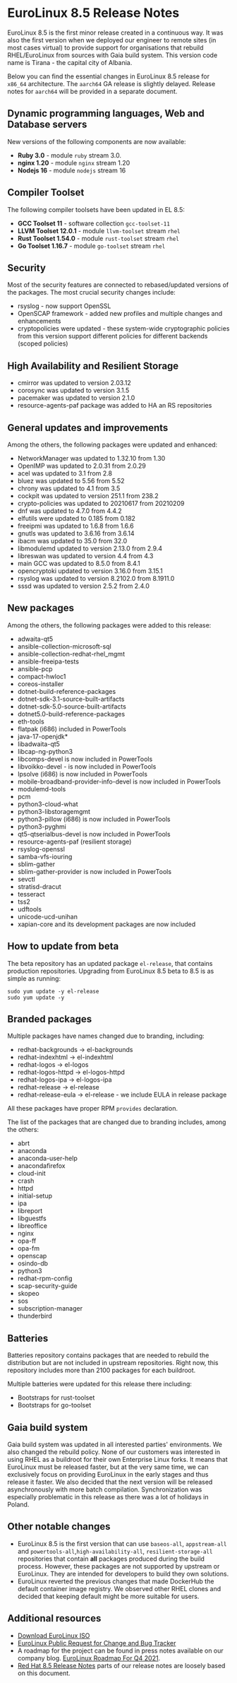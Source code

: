 # EuroLinux 8.5 Release Notes

EuroLinux 8.5 is the first minor release created in a continuous way. It was
also the first version when we deployed our engineer to remote sites (in most
cases virtual) to provide support for organisations that rebuild RHEL/EuroLinux
from sources with Gaia build system. This version code name is Tirana - the
capital city of Albania.


Below you can find the essential changes in EuroLinux 8.5 release for `x86_64`
architecture. The `aarch64` GA release is slightly delayed. Release notes for
`aarch64` will be provided in a separate document.

## Dynamic programming languages, Web and Database servers

New versions of the following components are now available:

-   **Ruby 3.0** - module `ruby` stream 3.0.
-   **nginx 1.20** - module `nginx` stream 1.20
-   **Nodejs 16** - module `nodejs` stream 16

## Compiler Toolset

The following compiler toolsets have been updated in EL 8.5:

-   **GCC Toolset 11** - software collection `gcc-toolset-11`
-   **LLVM Toolset 12.0.1** - module `llvm-toolset` stream `rhel`
-   **Rust Toolset 1.54.0** - module `rust-toolset` stream `rhel`
-   **Go Toolset 1.16.7** - module `go-toolset` stream `rhel`

## Security

Most of the security features are connected to rebased/updated versions
of the packages. The most crucial security changes include:

- rsyslog - now support OpenSSL
- OpenSCAP framework - added new profiles and multiple changes and enhancements
- cryptopolicies were updated - these system-wide cryptographic policies from this
  version support different policies for different backends (scoped policies)

## High Availability and Resilient Storage

- cmirror was updated to version 2.03.12
- corosync was updated to version 3.1.5
- pacemaker was updated to version 2.1.0
- resource-agents-paf package was added to HA an RS repositories

## General updates and improvements

Among the others, the following packages were updated and enhanced:

- NetworkManager was updated to 1.32.10 from 1.30
- OpenIMP was updated to 2.0.31 from 2.0.29
- acel was updated to 3.1 from 2.8
- bluez was updated to 5.56 from 5.52
- chrony was updated to 4.1 from 3.5
- cockpit was updated to version 251.1 from 238.2
- crypto-policies was updated to 20210617 from 20210209
- dnf was updated to 4.7.0 from 4.4.2
- elfutils were updated to 0.185 from 0.182
- freeipmi was updated to 1.6.8 from 1.6.6
- gnutls was updated to 3.6.16 from 3.6.14
- ibacm was updated to 35.0 from 32.0
- libmodulemd updated to version 2.13.0 from 2.9.4
- libreswan was updated to version 4.4 from 4.3
- main GCC was updated to 8.5.0 from 8.4.1
- opencryptoki updated to version 3.16.0 from 3.15.1
- rsyslog was updated to version 8.2102.0 from 8.1911.0
- sssd was updated  to version 2.5.2 from 2.4.0


## New packages

Among the others, the following packages were added to this release:

- adwaita-qt5
- ansible-collection-microsoft-sql
- ansible-collection-redhat-rhel_mgmt
- ansible-freeipa-tests
- ansible-pcp
- compact-hwloc1
- coreos-installer
- dotnet-build-reference-packages
- dotnet-sdk-3.1-source-built-artifacts
- dotnet-sdk-5.0-source-built-artifacts
- dotnet5.0-build-reference-packages
- eth-tools
- flatpak (i686) included in PowerTools
- java-17-openjdk*
- libadwaita-qt5
- libcap-ng-python3
- libcomps-devel is now included in PowerTools
- libvoikko-devel - is now included in PowerTools
- lpsolve (i686) is now included in PowerTools
- mobile-broadband-provider-info-devel is now included in PowerTools
- modulemd-tools
- pcm
- python3-cloud-what
- python3-libstoragemgmt
- python3-pillow (i686) is now included in PowerTools
- python3-pyghmi
- qt5-qtserialbus-devel is now included in PowerTools
- resource-agents-paf (resilient storage)
- rsyslog-openssl
- samba-vfs-iouring
- sblim-gather
- sblim-gather-provider is now included in PowerTools
- sevctl
- stratisd-dracut
- tesseract
- tss2
- udftools
- unicode-ucd-unihan
- xapian-core and its development packages are now included


## How to update from beta

The beta repository has an updated package `el-release`, that contains production
repositories. Upgrading from EuroLinux 8.5 beta to 8.5 is as simple as running:

```
sudo yum update -y el-release
sudo yum update -y
```

## Branded packages

Multiple packages have names changed due to branding, including:

- redhat-backgrounds -> el-backgrounds
- redhat-indexhtml -> el-indexhtml
- redhat-logos -> el-logos
- redhat-logos-httpd -> el-logos-httpd
- redhat-logos-ipa -> el-logos-ipa
- redhat-release -> el-release
- redhat-release-eula -> el-release - we include EULA in release package

All these packages have proper RPM `provides` declaration.

The list of the packages that are changed due to branding includes, among the
others:

- abrt
- anaconda
- anaconda-user-help
- anacondafirefox
- cloud-init
- crash
- httpd
- initial-setup
- ipa
- libreport
- libguestfs
- libreoffice
- nginx
- opa-ff
- opa-fm
- openscap
- osindo-db
- python3
- redhat-rpm-config
- scap-security-guide
- skopeo
- sos
- subscription-manager
- thunderbird


## Batteries

Batteries repository contains packages that are needed to rebuild the
distribution but are not included in upstream repositories. Right now, this
repository includes more than 2100 packages for each buildroot.

Multiple batteries were updated for this release there including:

- Bootstraps for rust-toolset
- Bootstraps for go-toolset

## Gaia build system

Gaia build system was updated in all interested parties' environments. We also
changed the rebuild policy. None of our customers was interested in using RHEL
as a buildroot for their own Enterprise Linux forks. It means that EuroLinux
must be released faster, but at the very same time, we can exclusively focus on
providing EuroLinux in the early stages and thus release it faster. We also
decided that the next version will be released asynchronously with more batch
compilation. Synchronization was especially problematic in this release as
there was a lot of holidays in Poland.


## Other notable changes

- EuroLinux 8.5 is the first version that can use `baseos-all`, `appstream-all`
  and `powertools-all`,`high-availability-all`, `resilient-storage-all`
  repositories that contain **all** packages produced during the build process.
  However, these packages are not supported by upstream or EuroLinux. They are
  intended for developers to build they own solutions.
- EuroLinux reverted the previous changes that made DockerHub the default
  container image registry. We observed other RHEL clones and decided that
  keeping default might be more suitable for users.

## Additional resources

- [Download EuroLinux ISO](https://fbi.cdn.euro-linux.com/isos/)
- [EuroLinux Public Request for Change and Bug Tracker](https://github.com/EuroLinux/eurolinux-distro-bugs-and-rfc)
- A roadmap for the project can be found in press notes available on our company
  blog. [EuroLinux Roadmap For Q4 2021](https://en.euro-linux.com/blog/eurolinux-roadmap-for-q4-2021/).
- [Red Hat 8.5
  Release Notes](https://access.redhat.com/documentation/en-us/red_hat_enterprise_linux/8/html/8.5_release_notes/index)
  parts of our release notes are loosely based on this document.
